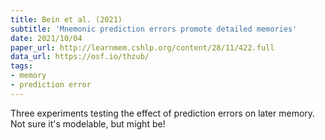 ```yaml
---
title: Bein et al. (2021)
subtitle: 'Mnemonic prediction errors promote detailed memories'
date: 2021/10/04
paper_url: http://learnmem.cshlp.org/content/28/11/422.full
data_url: https://osf.io/thzub/
tags:
- memory
- prediction error
---
```


Three experiments testing the effect of prediction errors on later memory. Not sure it's modelable, but might be!
